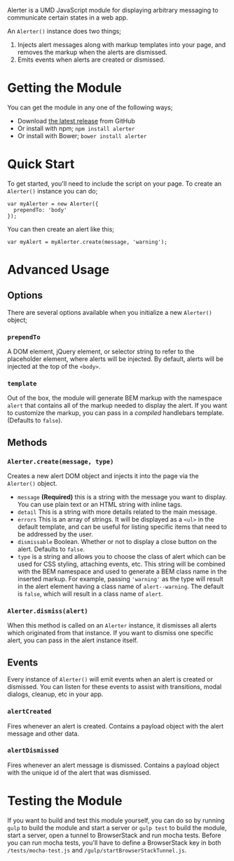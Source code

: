 Alerter is a UMD JavaScript module for displaying arbitrary messaging to communicate certain states in a web app.

An `Alerter()` instance does two things;
1) Injects alert messages along with markup templates into your page, and removes the markup when the alerts are dismissed.
2) Emits events when alerts are created or dismissed.

# Getting the Module
You can get the module in any one of the following ways;
- Download [the latest release](https://github.com/blocks/alerter/releases) from GitHub
- Or install with npm; `npm install alerter`
- Or install with Bower; `bower install alerter`

# Quick Start
To get started, you'll need to include the script on your page. To create an `Alerter()` instance you can do;

```
var myAlerter = new Alerter({
  prependTo: 'body'
});
```

You can then create an alert like this;

`var myAlert = myAlerter.create(message, 'warning');`

# Advanced Usage

## Options
There are several options available when you initialize a new `Alerter()` object;

### `prependTo`
A DOM element, jQuery element, or selector string to refer to the placeholder element, where alerts will be injected. By default, alerts will be injected at the top of the `<body>`.

### `template`
Out of the box, the module will generate BEM markup with the namespace `alert` that contains all of the markup needed to display the alert. If you want to customize the markup, you can pass in a *compiled* handlebars template. (Defaults to `false`).

## Methods

### `Alerter.create(message, type)`
Creates a new alert DOM object and injects it into the page via the `Alerter()` object.
- `message` **(Required)** this is a string with the message you want to display. You can use plain text or an HTML string with inline tags.
- `detail` This is a string with more details related to the main message.
- `errors` This is an array of strings. It will be displayed as a `<ul>` in the default template, and can be useful for listing specific items that need to be addressed by the user.
- `dismissable`  Boolean. Whether or not to display a close button on the alert. Defaults to `false`.
- `type` is a string and allows you to choose the class of alert which can be used for CSS styling, attaching events, etc. This string will be combined with the BEM namespace and used to generate a BEM class name in the inserted markup. For example, passing `'warning'` as the type will result in the alert element having a class name of `alert--warning`. The default is `false`, which will result in a class name of `alert`.

### `Alerter.dismiss(alert)`
When this method is called on an `Alerter` instance, it dismisses all alerts which originated from that instance. If you want to dismiss one specific alert, you can pass in the alert instance itself.

## Events
Every instance of `Alerter()` will emit events when an alert is created or dismissed. You can listen for these events to assist with transitions, modal dialogs, cleanup, etc in your app.

### `alertCreated`
Fires whenever an alert is created. Contains a payload object with the alert message and other data.

### `alertDismissed`
Fires whenever an alert message is dismissed. Contains a payload object with the unique id of the alert that was dismissed.

# Testing the Module
If you want to build and test this module yourself, you can do so by running `gulp` to build the module and start a server or `gulp test` to build the module, start a server, open a tunnel to BrowserStack and run mocha tests. Before you can run mocha tests, you'll have to define a BrowserStack key in both `/tests/mocha-test.js` and `/gulp/startBrowserStackTunnel.js`.